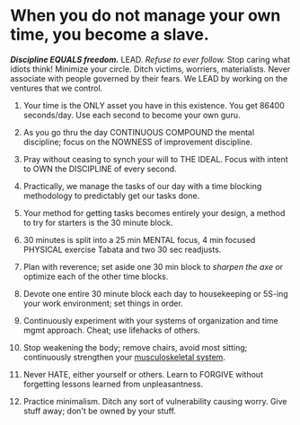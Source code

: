# When you do not manage your own time, you become a slave.

***Discipline EQUALS freedom.*** LEAD. *Refuse to ever follow.* Stop caring what idiots think! Minimize your circle. Ditch victims, worriers, materialists. Never associate with people governed by their fears. We LEAD by working on the ventures that we control. 

1) Your time is the ONLY asset you have in this existence. You get 86400 seconds/day. Use each second to become your own guru.

2) As you go thru the day CONTINUOUS COMPOUND the mental discipline; focus on the NOWNESS of improvement discipline.

3) Pray without ceasing to synch your will to THE IDEAL. Focus with intent to OWN the DISCIPLINE of every second. 

4) Practically, we manage the tasks of our day with a time blocking methodology to predictably get our tasks done.

5) Your method for getting tasks becomes entirely your design, a method to try for starters is the 30 minute block.

6) 30 minutes is split into a 25 min MENTAL focus, 4 min focused PHYSICAL exercise Tabata and two 30 sec readjusts.

7) Plan with reverence; set aside one 30 min block to *sharpen the axe* or optimize each of the other time blocks.

8) Devote one entire 30 minute block each day to housekeeping or 5S-ing your work environment; set things in order.

9) Continuously experiment with your systems of organization and time mgmt approach. Cheat; use lifehacks of others.

10) Stop weakening the body; remove chairs, avoid most sitting; continuously strengthen your [musculoskeletal system](https://en.wikipedia.org/wiki/Human_musculoskeletal_system).

11) Never HATE, either yourself or others. Learn to FORGIVE without forgetting lessons learned from unpleasantness.

12) Practice minimalism. Ditch any sort of vulnerability causing worry. Give stuff away; don't be owned by your stuff.

